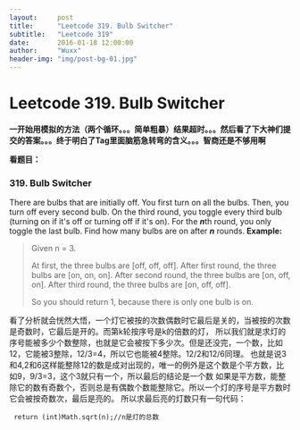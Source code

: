 ```yaml
---
layout:     post
title:      "Leetcode 319. Bulb Switcher"
subtitle:   "Leetcode 319"
date:       2016-01-18 12:00:00
author:     "Wuxx"
header-img: "img/post-bg-01.jpg"
---
```

# Leetcode 319\. Bulb Switcher #

**一开始用模拟的方法（两个循环。。。简单粗暴）结果超时。。。然后看了下大神们提交的答案。。。终于明白了Tag里面脑筋急转弯的含义。。。智商还是不够用啊**

**看题目：**


### 319\. Bulb Switcher

There are bulbs that are initially off. You first turn on all the bulbs. Then, you turn off every second bulb. On the third round, you toggle every third bulb (turning on if it's off or turning off if it's on). For the ***n***th round, you only toggle the last bulb. Find how many bulbs are on after ***n*** rounds. **Example:**

> Given n = 3. 
> 
> At first, the three bulbs are [off, off, off].
> After first round, the three bulbs are [on, on, on].
> After second round, the three bulbs are [on, off, on].
> After third round, the three bulbs are [on, off, off]. 
> 
> So you should return 1, because there is only one bulb is on.


看了分析就会恍然大悟，一个灯它被按的次数偶数时它最后是关的，当被按的次数是奇数时，它最后是开的。而第k轮按序号是k的倍数的灯， 所以我们就是求灯的序号能被多少个数整除，也就是它会被按下多少次。但是还没完，一个数，比如12，它能被3整除，12/3=4，所以它也能被4整除。12/2和12/6同理。 也就是说3和4,2和6这样能整除12的数是成对出现的，唯一的例外是这个数是个平方数，比如9，9/3=3，这个3就只有一个，所以最后的结论是一个数 如果是平方数，能整除它的数有奇数个，否则总是有偶数个数能整除它。所以一个灯的序号是平方数时它会被按奇数次，最后是亮的。 所以求最后亮的灯数只有一句代码：    

  
```return (int)Math.sqrt(n);//n是灯的总数```